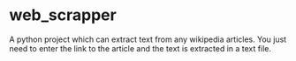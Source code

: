 # web_scrapper
A python project which can extract text from any wikipedia articles. You just need to enter the link to the article and the text is extracted in a text file.
